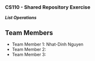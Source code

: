 
### CS110 - Shared Repository Exercise

***List Operations***

## Team Members

* Team Member 1: Nhat-Dinh Nguyen
* Team Member 2: 
* Team Member 3:
